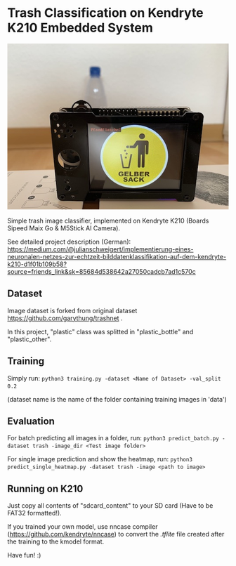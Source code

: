 # Trash Classification on Kendryte K210 Embedded System

![Classification example](/classification_example.jpeg)

Simple trash image classifier, implemented on Kendryte K210 (Boards Sipeed Maix Go & M5Stick AI Camera).

See detailed project description (German): https://medium.com/@julianschweigert/implementierung-eines-neuronalen-netzes-zur-echtzeit-bilddatenklassifikation-auf-dem-kendryte-k210-d1f01b109b58?source=friends_link&sk=85684d538642a27050cadcb7ad1c570c

## Dataset

Image dataset is forked from original dataset https://github.com/garythung/trashnet .

In this project, "plastic" class was splitted in "plastic_bottle" and "plastic_other".

## Training

Simply run:
`python3 training.py -dataset <Name of Dataset> -val_split 0.2`

(dataset name is the name of the folder containing training images in 'data')

## Evaluation

For batch predicting all images in a folder, run: `python3 predict_batch.py -dataset trash -image_dir <Test image folder>`

For single image prediction and show the heatmap, run: `python3 predict_single_heatmap.py -dataset trash -image <path to image>`

## Running on K210

Just copy all contents of "sdcard_content" to your SD card (Have to be FAT32 formatted!).

If you trained your own model, use nncase compiler (https://github.com/kendryte/nncase) to convert the *.tflite* file created after the training to the kmodel format.

Have fun! :)
